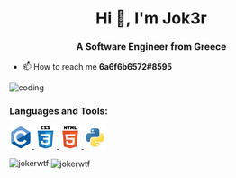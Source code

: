 <h1 align="center">Hi 👋, I'm Jok3r</h1>
<h3 align="center">A Software Engineer from Greece</h3>

- 📫 How to reach me **6a6f6b6572#8595**


<p align="left">
</p>
<img align="top-right" alt="coding" width="400" margin="20px" src="https://giffiles.alphacoders.com/171/171277.gif">
<h3 align="left">Languages and Tools:</h3>
<p align="left"> <a href="https://www.cprogramming.com/" target="_blank" rel="noreferrer"> <img src="https://raw.githubusercontent.com/devicons/devicon/master/icons/c/c-original.svg" alt="c" width="40" height="40"/> </a> <a href="https://www.w3schools.com/css/" target="_blank" rel="noreferrer"> <img src="https://raw.githubusercontent.com/devicons/devicon/master/icons/css3/css3-original-wordmark.svg" alt="css3" width="40" height="40"/> </a> <a href="https://www.w3.org/html/" target="_blank" rel="noreferrer"> <img src="https://raw.githubusercontent.com/devicons/devicon/master/icons/html5/html5-original-wordmark.svg" alt="html5" width="40" height="40"/> </a> <a href="https://www.python.org" target="_blank" rel="noreferrer"> <img src="https://raw.githubusercontent.com/devicons/devicon/master/icons/python/python-original.svg" alt="python" width="40" height="40"/> </a> </p>

<p><img align="left" src="https://github-readme-stats.vercel.app/api/top-langs?username=jokerwtf&show_icons=true&locale=en&layout=compact" alt="jokerwtf" /></p>

<p>&nbsp;<img align="center" src="https://github-readme-stats.vercel.app/api?username=jokerwtf&show_icons=true&locale=en" alt="jokerwtf" /></p>
